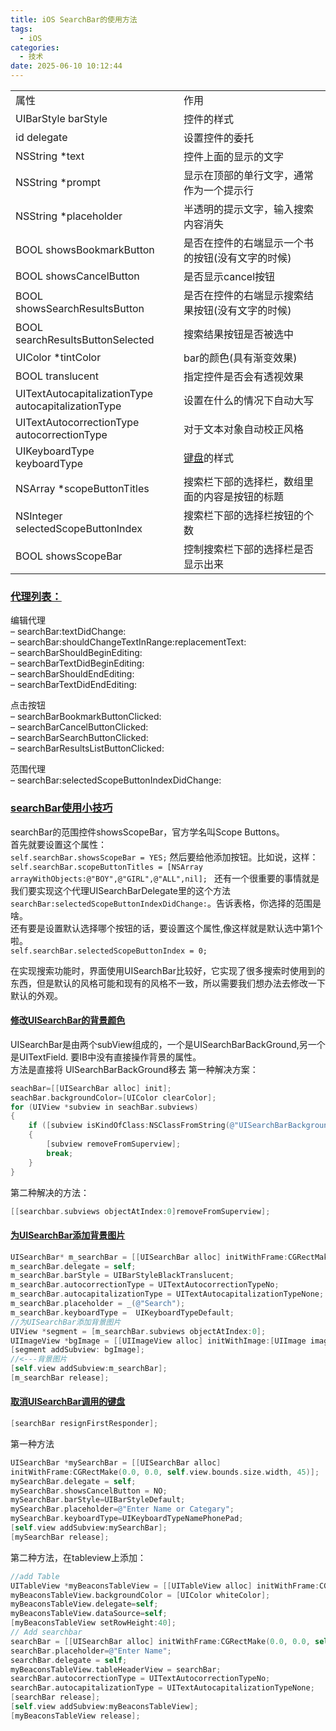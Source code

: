 ```yaml
---
title: iOS SearchBar的使用方法
tags:
  - iOS
categories:
  - 技术
date: 2025-06-10 10:12:44
---
```


|     |     |
| --- | --- |
| 属性  | 作用  |
| UIBarStyle barStyle | 控件的样式 |
| id delegate | 设置控件的委托 |
| NSString \*text | 控件上面的显示的文字 |
| NSString \*prompt | 显示在顶部的单行文字，通常作为一个提示行 |
| NSString \*placeholder | 半透明的提示文字，输入搜索内容消失 |
| BOOL showsBookmarkButton | 是否在控件的右端显示一个书的按钮(没有文字的时候) |
| BOOL showsCancelButton | 是否显示cancel按钮 |
| BOOL showsSearchResultsButton | 是否在控件的右端显示搜索结果按钮(没有文字的时候) |
| BOOL searchResultsButtonSelected | 搜索结果按钮是否被选中 |
| UIColor \*tintColor | bar的颜色(具有渐变效果) |
| BOOL translucent | 指定控件是否会有透视效果 |
| UITextAutocapitalizationType  <br>autocapitalizationType | 设置在什么的情况下自动大写 |
| UITextAutocorrectionType  <br>autocorrectionType | 对于文本对象自动校正风格 |
| UIKeyboardType  <br>keyboardType | [键盘](#)的样式 |
| NSArray \*scopeButtonTitles | 搜索栏下部的选择栏，数组里面的内容是按钮的标题 |
| NSInteger selectedScopeButtonIndex | 搜索栏下部的选择栏按钮的个数 |
| BOOL showsScopeBar | 控制搜索栏下部的选择栏是否显示出来 |

### [代理列表：](#1)

编辑代理  
– searchBar:textDidChange:  
– searchBar:shouldChangeTextInRange:replacementText:  
– searchBarShouldBeginEditing:  
– searchBarTextDidBeginEditing:  
– searchBarShouldEndEditing:  
– searchBarTextDidEndEditing:  
  
点击按钮  
– searchBarBookmarkButtonClicked:  
– searchBarCancelButtonClicked:  
– searchBarSearchButtonClicked:  
– searchBarResultsListButtonClicked:  
  
范围代理  
– searchBar:selectedScopeButtonIndexDidChange:

### [searchBar使用小技巧](#2)

searchBar的范围控件showsScopeBar，官方学名叫Scope Buttons。  
首先就要设置这个属性：  
`self.searchBar.showsScopeBar = YES;`
然后要给他添加按钮。比如说，这样：`self.searchBar.scopeButtonTitles = [NSArray arrayWithObjects:@"BOY",@"GIRL",@"ALL",nil]; ` 
还有一个很重要的事情就是我们要实现这个代理UISearchBarDelegate里的这个方法`searchBar:selectedScopeButtonIndexDidChange:`。告诉表格，你选择的范围是啥。  
还有要是设置默认选择哪个按钮的话，要设置这个属性,像这样就是默认选中第1个啦。  
`self.searchBar.selectedScopeButtonIndex = 0;`
  
在实现搜索功能时，界面使用UISearchBar比较好，它实现了很多搜索时使用到的东西，但是默认的风格可能和现有的风格不一致，所以需要我们想办法去修改一下默认的外观。

#### [修改UISearchBar的背景颜色](#2-1)

UISearchBar是由两个subView组成的，一个是UISearchBarBackGround,另一个是UITextField. 要IB中没有直接操作背景的属性。  
方法是直接将 UISearchBarBackGround移去
第一种解决方案：

```objectivec
seachBar=[[UISearchBar alloc] init];  
seachBar.backgroundColor=[UIColor clearColor];  
for (UIView *subview in seachBar.subviews)   
{    
    if ([subview isKindOfClass:NSClassFromString(@"UISearchBarBackground")])  
    {    
        [subview removeFromSuperview];    
        break;  
    }   
}
```

第二种解决的方法：

```objectivec
[[searchbar.subviews objectAtIndex:0]removeFromSuperview];
```

#### [为UISearchBar添加背景图片](#2-2)

```objectivec
UISearchBar* m_searchBar = [[UISearchBar alloc] initWithFrame:CGRectMake(0, 44, 320, 41)];  
m_searchBar.delegate = self;  
m_searchBar.barStyle = UIBarStyleBlackTranslucent;  
m_searchBar.autocorrectionType = UITextAutocorrectionTypeNo;  
m_searchBar.autocapitalizationType = UITextAutocapitalizationTypeNone;  
m_searchBar.placeholder = _(@"Search");  
m_searchBar.keyboardType =  UIKeyboardTypeDefault;  
//为UISearchBar添加背景图片  
UIView *segment = [m_searchBar.subviews objectAtIndex:0];  
UIImageView *bgImage = [[UIImageView alloc] initWithImage:[UIImage imageNamed:@"Images/search_bar_bg.png"]];  
[segment addSubview: bgImage];  
//<---背景图片  
[self.view addSubview:m_searchBar];  
[m_searchBar release];
```

#### [取消UISearchBar调用的键盘](#2-3)

```objectivec
[searchBar resignFirstResponder];
```

第一种方法

```objectivec
UISearchBar *mySearchBar = [[UISearchBar alloc] 
initWithFrame:CGRectMake(0.0, 0.0, self.view.bounds.size.width, 45)];          
mySearchBar.delegate = self;          
mySearchBar.showsCancelButton = NO;          
mySearchBar.barStyle=UIBarStyleDefault;          
mySearchBar.placeholder=@"Enter Name or Categary";           
mySearchBar.keyboardType=UIKeyboardTypeNamePhonePad;           
[self.view addSubview:mySearchBar];          
[mySearchBar release];
```

第二种方法，在tableview上添加：

```objectivec
//add Table  
UITableView *myBeaconsTableView = [[UITableView alloc] initWithFrame:CGRectMake(0, 0, self.view.bounds.size.width, self.view.bounds.size.height-40) style:UITableViewStylePlain];  
myBeaconsTableView.backgroundColor = [UIColor whiteColor];  
myBeaconsTableView.delegate=self;  
myBeaconsTableView.dataSource=self;  
[myBeaconsTableView setRowHeight:40];  
// Add searchbar   
searchBar = [[UISearchBar alloc] initWithFrame:CGRectMake(0.0, 0.0, self.view.bounds.size.width, 40)];  
searchBar.placeholder=@"Enter Name";  
searchBar.delegate = self;  
myBeaconsTableView.tableHeaderView = searchBar;  
searchBar.autocorrectionType = UITextAutocorrectionTypeNo;  
searchBar.autocapitalizationType = UITextAutocapitalizationTypeNone;  
[searchBar release];  
[self.view addSubview:myBeaconsTableView];  
[myBeaconsTableView release];
```
